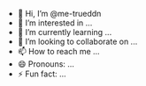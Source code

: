 - 👋 Hi, I’m @me-trueddn
- 👀 I’m interested in ...
- 🌱 I’m currently learning ...
- 💞️ I’m looking to collaborate on ...
- 📫 How to reach me ...
- 😄 Pronouns: ...
- ⚡ Fun fact: ...

<!---
me-trueddn/me-trueddn is a ✨ special ✨ repository because its `README.md` (this file) appears on your GitHub profile.
You can click the Preview link to take a look at your changes.
--->

